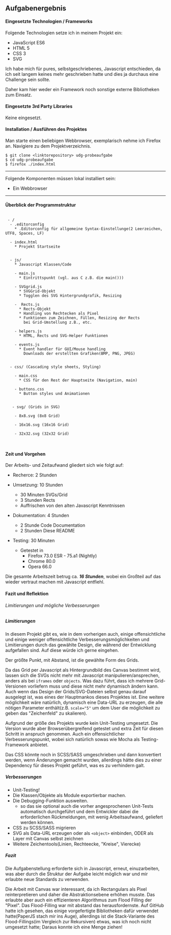 ## Aufgabenergebnis

#### Eingesetzte Technologien / Frameworks

Folgende Technologien setze ich in meinem Projekt ein:

- JavaScript ES6
- HTML 5
- CSS 3
- SVG

Ich habe mich für pures, selbstgeschriebenes, Javascript entschieden, da ich seit langem keines mehr geschrieben hatte und dies ja durchaus eine Challenge sein sollte.

Daher kam hier weder ein Framework noch sonstige externe Bibliotheken zum Einsatz.

#### Eingesetzte 3rd Party Libraries

Keine eingesetzt.

#### Installation / Ausführen des Projektes

Man starte einen beliebigen Webbrowser, exemplarisch nehme ich Firefox an. Navigiere zu dem Projektverzeichnis.

```console
$ git clone <linktorepository> udg-probeaufgabe
$ cd udg-probeaufgabe
$ firefox ./index.html
```

---

Folgende Komponenten müssen lokal installiert sein:
- Ein Webbrowser
 
---

#### Überblick der Programmstruktur

```

 - /
  - .editorconfig
    * .Editorconfig für allgemeine Syntax-Einstellunge(2 Leerzeichen, UTF8, Spaces, LF)

  - index.html
    * Projekt Startseite
    
  
  - js/
    * Javascript Klassen/Code
    
    - main.js
      * Eintrittspunkt (vgl. aus C z.B. die main()))
    
    - SVGgrid.js
      * SVGGrid-Objekt
      * Togglen des SVG Hintergrundgrafik, Resizing
 
    -  Rects.js
      * Rects-Objekt
      * Handling von Rechtecken als Pixel
      * Funktionen zum Zeichnen, Füllen, Resizing der Rects
        bei Grid-Umstellung z.B., etc.
        
    - helpers.js
      * HTML, Rects und SVG-Helper Funktionen
      
    - events.js
      * Event handler für GUI/Mouse handling
        Downloads der erstellten Grafiken(BMP, PNG, JPEG)
    
 
  - css/ (Cascading style sheets, Styling)
 
    - main.css
      * CSS für den Rest der Hauptseite (Navigation, main)
  
    - buttons.css
      * Button styles und Animationen
    
 
   - svg/ (Grids in SVG)
    
    - 8x8.svg (8x8 Grid)
    
    - 16x16.svg (16x16 Grid)
    
    - 32x32.svg (32x32 Grid)
    
    
```

#### Zeit und Vorgehen
Der Arbeits- und Zeitaufwand gliedert sich wie folgt auf:
  * Recherce: 2 Stunden

  
  * Umsetzung: 10 Stunden
    * 30 Minuten SVGs/Grid
    * 3 Stunden Rects
    * Auffrischen von den alten Javascript Kenntnissen

  
  * Dokumentation: 4 Stunden
    * 2 Stunde Code Documentation
    * 2 Stunden Diese README
    
    
  * Testing: 30 Minuten
    * Getestet in 
      * Firefox 73.0 ESR - 75.a1 (Nightly)
      * Chrome 80.0
      * Opera 66.0
      
Die gesamte Arbeitszeit betrug ca. ***16 Stunden***, wobei ein Großteil auf das wieder vertraut machen mit Javascript entfiehl.


#### Fazit und Reflektion
###### Limitierungen und mögliche Verbesserungen

##### Limitierungen
In diesem Projekt gibt es, wie in dem vorherigen auch, einige offensichtliche und einige weniger offensichtliche Verbesserungsmöglichkeiten und Limitierungen durch das gewählte Design, die während der Entwicklung aufgefallen sind. Auf diese würde ich gerne eingehen.

Der größte Punkt, mit Abstand, ist die gewählte Form des Grids.

Da das Grid per Javascript als Hintergrundbild des Canvas bestimmt wird, lassen sich die SVGs nicht mehr mit Javascript manipulieren/ansprechen, anders als bei `iframes` oder `objects`. Was dazu führt, dass ich mehrere Grid-Versionen vorliefern muss und diese nicht mehr dynamisch ändern kann. Auch wenn das Design der Grids/SVG-Dateien selbst genau darauf ausgelegt ist, was eines der Hauptmankos dieses Projektes ist.
Eine weitere möglichkeit wäre natürlich, dynamisch eine Data-URL zu erzeugen, die alle nötigen Parameter enthält(z.B. `scale="5"` um dem User die möglichkeit zu geben das "Zeichenfeld" zu skalieren).


Aufgrund der größe des Projekts wurde kein Unit-Testing umgesetzt. Die Version wurde aber Browserübergreifend getestet und extra Zeit für diesen Schritt in anspruch genommen. Auch ein offensichtlicher Verbesserungspunkt, wobei sich natürlich sowas wie Mocha als Testing-Framework anbietet.

Das CSS könnte noch in SCSS/SASS umgeschrieben und dann konvertiert werden, wenn Änderungen gemacht wurden, allerdings hätte dies zu einer Dependency für dieses Projekt geführt, was es zu verhindern galt.

##### Verbesserungen
* Unit-Testing!
* Die Klassen/Objekte als Module exportierbar machen.
* Die Debugging-Funktion ausweiten.
  *  so das sie optional auch die vorher angesprochenen Unit-Tests automatisch durchgeführt und dem Entwickler dabei die erforderlichen Rückmeldungen, mit wenig Arbeitsaufwand, geliefert werden können.
* CSS zu SCSS/SASS migrieren
* SVG als Data-URL erzeugen oder als `<object>` einbinden, ODER als Layer mit Canvas selbst zeichnen
* Weitere Zeichentools(Linien, Rechteecke, "Kreise", Vierecke)

##### Fazit

Die Aufgabenstellung erforderte sich in Javascript, erneut, einuzarbeiten, was aber durch die Struktur der Aufgabe leicht möglich war und mir erlaubte neue Standards zu verwenden.

Die Arbeit mit Canvas war interessant, da ich Rectangulars als Pixel reinterpretieren und daher die Abstraktionsebene erhöhen musste. Das erlaubte aber auch ein effizienteren Algorithmus zum Flood Filling der "Pixel".
Das Flood-Filling war mit abstand das herausfordernste. Auf GitHub hatte ich gesehen, das einige vorgefertigte Bibliotheken dafür verwendet hatte(PaperJS stach mir ins Auge), allerdings ist die Stack-Variante des Flood-Fillings(im Vergleich zur Rekursiven) etwas, was ich noch nicht umgesetzt hatte; Daraus konnte ich eine Menge ziehen!
